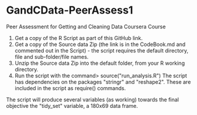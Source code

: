 GandCData-PeerAssess1
=====================

Peer Assessment for Getting and Cleaning Data Coursera Course


1. Get a copy of the R Script as part of this GitHub link.
2. Get a copy of the Source data Zip (the link is in the CodeBook.md and commented out in the Script) - the script requires the default directory, file and sub-folder/file names.
3. Unzip the Source data Zip into the default folder, from your R working directory.
4. Run the script with the command>    source("run_analysis.R")
The script has dependencies on the packages "stringr" and "reshape2". These are included in the script as require() commands.

The script will produce several variables (as working) towards the final objective the "tidy_set" variable, a 180x69 data frame.
